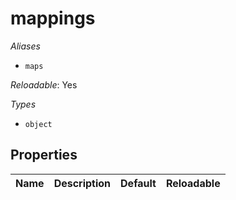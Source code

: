 # mappings

*Aliases*

- `maps`


*Reloadable*: Yes

*Types*

- `object`


## Properties

| Name | Description | Default | Reloadable |
| :--- | :---------- | :------ | :--------- |
